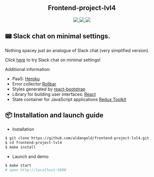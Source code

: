 <h2 align="center"> Frontend-project-lvl4 </h2>

<div align="center">
	<a href="https://github.com/aldangold/frontend-project-lvl4/actions">
		<img src="https://github.com/aldangold/frontend-project-lvl4/workflows/hexlet-check/badge.svg" />
	</a>
    <a href="https://github.com/aldangold/frontend-project-lvl4/actions">
		<img src="https://github.com/aldangold/frontend-project-lvl4/workflows/linter-check/badge.svg" />
	</a>
    <a href="https://codeclimate.com/github/aldangold/frontend-project-lvl4/maintainability">
        <img src="https://api.codeclimate.com/v1/badges/c0ace3f13224833f7199/maintainability" />
    </a>
</div>

## :pager: Slack chat on minimal settings.
Nothing spacey just an analogue of Slack chat (very simplified version).

Click [here](https://frontend-chat-ru.herokuapp.com/) to try Slack chat on minimal settings!

Additional information:
* PaaS: [Heroku](https://heroku.com)
* Error collector [Rollbar](https://rollbar.com)
* Styles generated by [react-bootstrap](https://react-bootstrap.github.io/)
* Library for building user interfaces: [React](https://reactjs.org) 
* State container for JavaScript applications [Redux Toolkit](https://redux-toolkit.js.org/)


## :package: Installation and launch guide
* Installation
```sh
$ git clone https://github.com/aldangold/frontend-project-lvl4.git
$ cd frontend-project-lvl4
$ make install
```

* Launch and demo
```sh
$ make start
# open http://localhost:5000
```

